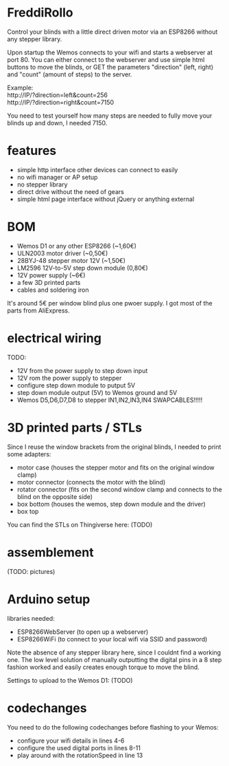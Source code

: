 # FreddiRollo

Control your blinds with a little direct driven motor via an ESP8266 without any stepper library.

Upon startup the Wemos connects to your wifi and starts a webserver at port 80.
You can either connect to the webserver and use simple html buttons to move the blinds, or GET the parameters "direction" (left, right) and "count" (amount of steps) to the server.

Example:  
http://IP/?direction=left&count=256  
http://IP/?direction=right&count=7150

You need to test yourself how many steps are needed to fully move your blinds up and down, I needed 7150.

# features
- simple http interface other devices can connect to easily
- no wifi manager or AP setup
- no stepper library
- direct drive without the need of gears
- simple html page interface without jQuery or anything external

# BOM
- Wemos D1 or any other ESP8266 (~1,60€)
- ULN2003 motor driver (~0,50€)
- 28BYJ-48 stepper motor 12V (~1,50€)
- LM2596 12V-to-5V step down module (0,80€)
- 12V power supply (~6€)
- a few 3D printed parts
- cables and soldering iron

It's around 5€ per window blind plus one pwoer supply. I got most of the parts from AliExpress.

# electrical wiring

TODO:
- 12V from the power supply to step down input
- 12V rom the power supply to stepper
- configure step down module to putput 5V
- step down module output (5V) to Wemos ground and 5V
- Wemos D5,D6,D7,D8 to stepper IN1,IN2,IN3,IN4 SWAPCABLES!!!!!

# 3D printed parts / STLs
Since I reuse the window brackets from the original blinds, I needed to print some adapters:

- motor case (houses the stepper motor and fits on the original window clamp)
- motor connector (connects the motor with the blind)
- rotator connector (fits on the second window clamp and connects to the blind on the opposite side)
- box bottom (houses the wemos, step down module and the driver)
- box top 

You can find the STLs on Thingiverse here: (TODO)

# assemblement
(TODO: pictures)

# Arduino setup
libraries needed:
- ESP8266WebServer (to open up a webserver)
- ESP8266WiFi (to connect to your local wifi via SSID and password)

Note the absence of any stepper library here, since I couldnt find a working one. The low level solution of manually outputting the digital pins in a 8 step fashion worked and easily creates enough torque to move the blind.

Settings to upload to the Wemos D1: (TODO)

# codechanges
You need to do the following codechanges before flashing to your Wemos:

- configure your wifi details in lines 4-6
- configure the used digital ports in lines 8-11
- play around with the rotationSpeed in line 13
